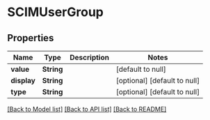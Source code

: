 # SCIMUserGroup
## Properties

| Name | Type | Description | Notes |
|------------ | ------------- | ------------- | -------------|
| **value** | **String** |  | [default to null] |
| **display** | **String** |  | [optional] [default to null] |
| **type** | **String** |  | [optional] [default to null] |

[[Back to Model list]](../README.md#documentation-for-models) [[Back to API list]](../README.md#documentation-for-api-endpoints) [[Back to README]](../README.md)

